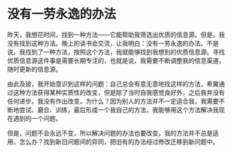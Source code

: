 # 没有一劳永逸的办法

昨天，我想花时间，找到一种方法——它能帮助我筛选出优质的信息源。但是，我没有找到这种方法。晚上的读书会交流，让我明白：没有一劳永逸的办法。不是说，我找到了一种方法，按照这个方法，我就能够找到我想到的优质信息源。寻找优质信息源这件事是需要长期专注的，也就是说，我需要不断调整我的信息渠道，随时更新的信息源。

由此及彼，我开始意识到这样的问题：自己总会有意无意地找这样的方法，希冀通过这种方法获得某种实质性的改变，但是除了当时自我感觉良好外，之后我并没有任何进步。我没有作出改变。为什么？因为别人的方法并不一定适合我，我需要不断地尝试、磨合、训练，最后形成一个我自己的方法，我能够用这个方法解决我现在遇到的一个问题。

但是，问题不会永远不变，所以解决问题的办法也要改变。我的方法并不总是适用，怎么办？找到新旧问题间的异同，把旧有的办法经过修改迁移到新问题中。

